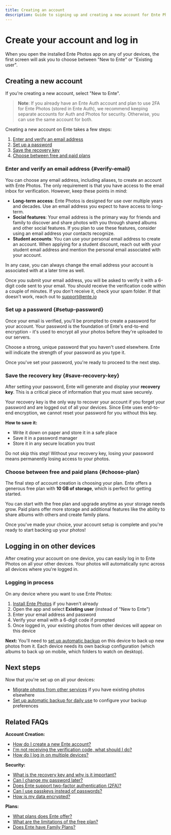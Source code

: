 ```yaml
---
title: Creating an account
description: Guide to signing up and creating a new account for Ente Photos
---
```


# Create your account and log in

When you open the installed Ente Photos app on any of your devices, the first screen will ask you to choose between "New to Ente" or "Existing user".

## Creating a new account

If you're creating a new account, select "New to Ente".

> **Note**: If you already have an Ente Auth account and plan to use 2FA for Ente Photos (stored in Ente Auth), we recommend keeping separate accounts for Auth and Photos for security. Otherwise, you can use the same account for both.

Creating a new account on Ente takes a few steps:
1. [Enter and verify an email address](#verify-email)
2. [Set up a password](#setup-password)
3. [Save the recovery key](#save-recovery-key)
4. [Choose between free and paid plans](#choose-plan)

### Enter and verify an email address {#verify-email}

You can choose any email address, including aliases, to create an account with Ente Photos. The only requirement is that you have access to the email inbox for verification. However, keep these points in mind:

* **Long-term access**: Ente Photos is designed for use over multiple years and decades. Use an email address you expect to have access to long-term.
* **Social features**: Your email address is the primary way for friends and family to discover and share photos with you through shared albums and other social features. If you plan to use these features, consider using an email address your contacts recognize.
* **Student accounts**: You can use your personal email address to create an account. When applying for a student discount, reach out with your student email address and mention the personal email associated with your account.

In any case, you can always change the email address your account is associated with at a later time as well.

Once you submit your email address, you will be asked to verify it with a 6-digit code sent to your email. You should receive the verification code within a couple of minutes. If you don't receive it, check your spam folder. If that doesn't work, reach out to support@ente.io

### Set up a password {#setup-password}

Once your email is verified, you'll be prompted to create a password for your account. Your password is the foundation of Ente's end-to-end encryption - it's used to encrypt all your photos before they're uploaded to our servers.

Choose a strong, unique password that you haven't used elsewhere. Ente will indicate the strength of your password as you type it.

Once you've set your password, you're ready to proceed to the next step.

### Save the recovery key {#save-recovery-key}

After setting your password, Ente will generate and display your **recovery key**. This is a critical piece of information that you must save securely.

Your recovery key is the only way to recover your account if you forget your password and are logged out of all your devices. Since Ente uses end-to-end encryption, we cannot reset your password for you without this key.

**How to save it:**
* Write it down on paper and store it in a safe place
* Save it in a password manager
* Store it in any secure location you trust

Do not skip this step! Without your recovery key, losing your password means permanently losing access to your photos.

### Choose between free and paid plans {#choose-plan}

The final step of account creation is choosing your plan. Ente offers a generous free plan with **10 GB of storage**, which is perfect for getting started.

You can start with the free plan and upgrade anytime as your storage needs grow. Paid plans offer more storage and additional features like the ability to share albums with others and create family plans.

Once you've made your choice, your account setup is complete and you're ready to start backing up your photos!

## Logging in on other devices

After creating your account on one device, you can easily log in to Ente Photos on all your other devices. Your photos will automatically sync across all devices where you're logged in.

### Logging in process

On any device where you want to use Ente Photos:

1. [Install Ente Photos](/photos/getting-started/installation) if you haven't already
2. Open the app and select **Existing user** (instead of "New to Ente")
3. Enter your email address and password
4. Verify your email with a 6-digit code if prompted
5. Once logged in, your existing photos from other devices will appear on this device

**Next:** You'll need to [set up automatic backup](/photos/getting-started/daily-use) on this device to back up new photos from it. Each device needs its own backup configuration (which albums to back up on mobile, which folders to watch on desktop).

## Next steps

Now that you're set up on all your devices:
* [Migrate photos from other services](/photos/getting-started/migration) if you have existing photos elsewhere
* [Set up automatic backup for daily use](/photos/getting-started/daily-use) to configure your backup preferences

## Related FAQs

**Account Creation:**
* [How do I create a new Ente account?](/photos/faq/account-creation#create-account)
* [I'm not receiving the verification code, what should I do?](/photos/faq/account-creation#verification-code)
* [How do I log in on multiple devices?](/photos/faq/account-creation#multi-device-login)

**Security:**
* [What is the recovery key and why is it important?](/photos/faq/account-creation#recovery-key)
* [Can I change my password later?](/photos/faq/account-creation#change-password-later)
* [Does Ente support two-factor authentication (2FA)?](/photos/faq/account-creation#2fa)
* [Can I use passkeys instead of passwords?](/photos/faq/account-creation#use-passkeys)
* [How is my data encrypted?](/photos/faq/security-and-privacy#data-encryption)

**Plans:**
* [What plans does Ente offer?](/photos/faq/storage-and-plans#available-plans)
* [What are the limitations of the free plan?](/photos/faq/storage-and-plans#free-plan-limits)
* [Does Ente have Family Plans?](/photos/faq/storage-and-plans#family-plans-faq)
